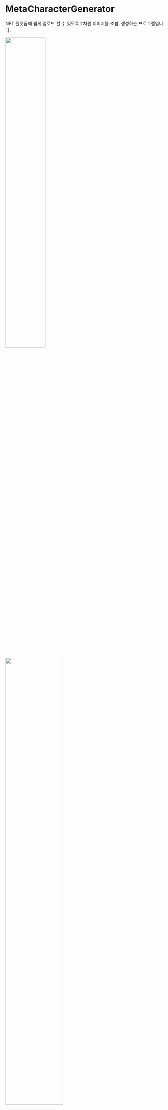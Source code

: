 # MetaCharacterGenerator

NFT 플렛폼에 쉽게 업로드 할 수 있도록 2차원 이미지를 조합, 생성하는 프로그램입니다.

<img width="50%" src="https://user-images.githubusercontent.com/14410940/196721069-15d9e814-bf71-4ce0-ac3d-fa62b3a679c1.png"/>
<img width="60%" src="https://user-images.githubusercontent.com/14410940/196719722-e075adcf-ea7a-48b9-aa3f-b1c0f286d38c.gif"/>

* 레이어별로 이미지 요소를 등록하고 조합할 수 있음
* 색상 코드로 여러 색상의 이미지를 쉽게 조합할 수 있음
* 각각의 요소마다 생성 확률을 지정할 수 있음
* 고유한 Seed로 생성 가능
* 조합한 뒤에는 NFT 이미지와 등록을 위한 Json 메타데이터를 생성
* Excel로 Index파일을 작성 후 프로그램에 경로를 입력해서 생성 진행
* 생성된 NFT에 대한 속성 테이블을 csv파일로 저장함

## MCG Winform Test Version

NFT 플렛폼에 쉽게 업로드 할 수 있도록 2차원 캐릭터 이미지를 조합, 생성하는 프로토타입 프로그램입니다.

<img width="40%" src="https://user-images.githubusercontent.com/14410940/149498047-ba396e6e-0436-4ed9-a861-8327e51d2800.gif"/>

## 주요 기능

* 디자이너가 제작한 이미지 리소스를 조합해 하나의 이미지로 합성
* 부위별로 특정 색상을 지정해, 색상 프리셋 작성 가능
* 무작위 생성 기능을 통해 무작위로 생성 가능
* 짝눈(odd-eye) 무작위 생성 기능
* 이미지를 파일로 저장

* 제작된 캐릭터는 고유한 Hex Code를 가진다.
* Hex Code를 입력하면 해당 코드 정보를 따라 캐릭터 합성
* QR Code를 이용해 이미지에 Hex Code를 시각적으로 표현
